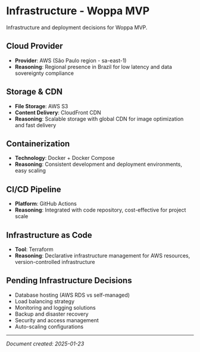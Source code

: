 # Infrastructure - Woppa MVP

Infrastructure and deployment decisions for Woppa MVP.

## Cloud Provider
- **Provider**: AWS (São Paulo region - sa-east-1)
- **Reasoning**: Regional presence in Brazil for low latency and data sovereignty compliance

## Storage & CDN
- **File Storage**: AWS S3
- **Content Delivery**: CloudFront CDN
- **Reasoning**: Scalable storage with global CDN for image optimization and fast delivery

## Containerization
- **Technology**: Docker + Docker Compose
- **Reasoning**: Consistent development and deployment environments, easy scaling

## CI/CD Pipeline
- **Platform**: GitHub Actions
- **Reasoning**: Integrated with code repository, cost-effective for project scale

## Infrastructure as Code
- **Tool**: Terraform
- **Reasoning**: Declarative infrastructure management for AWS resources, version-controlled infrastructure

## Pending Infrastructure Decisions
- Database hosting (AWS RDS vs self-managed)
- Load balancing strategy
- Monitoring and logging solutions
- Backup and disaster recovery
- Security and access management
- Auto-scaling configurations

---
*Document created: 2025-01-23*